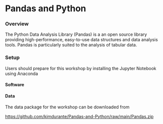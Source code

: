 # Pandas and Python

### Overview

The Python Data Analysis Library (Pandas) is a an open source library providing high-performance, easy-to-use data structures and data analysis tools. Pandas is particularly suited to the analysis of tabular data.
### Setup

Users should prepare for this workshop by installing the Jupyter Notebook using Anaconda

#### Software


#### Data

The data package for the workshop can be downloaded from

https://github.com/kimdurante/Pandas-and-Python/raw/main/Pandas.zip
